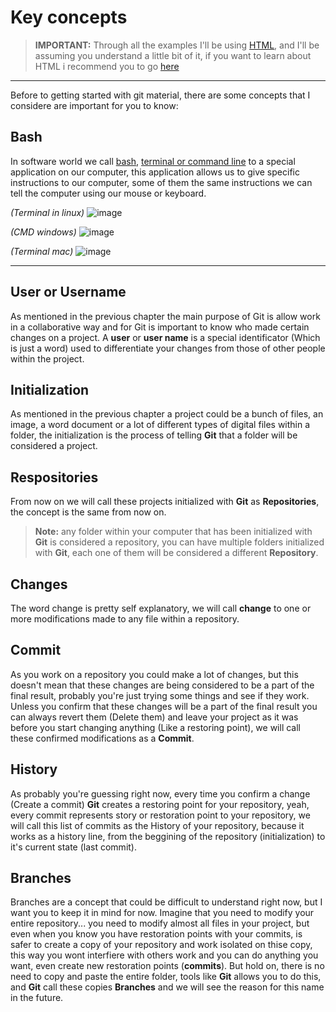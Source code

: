 # Key concepts

> **IMPORTANT:** Through all the examples I'll be using [HTML](https://www.w3.org/), and I'll be assuming you understand a little bit of it, if you want to learn about HTML i recommend you to go [here](https://www.w3schools.com/html/)

---
Before to getting started with git material, there are some concepts that I considere are important for you to know:

## Bash
In software world we call [bash](https://en.wikipedia.org/wiki/Bash_(Unix_shell)), [terminal or command line](https://en.wikipedia.org/wiki/Command-line_interface) to a special application on our computer, this application allows us to give specific instructions to our computer, some of them the same instructions we can tell the computer using our mouse or keyboard.

_(Terminal in linux)_
![image](https://user-images.githubusercontent.com/68975668/214654668-6e78b310-db8e-4935-ab89-4c0efe066470.png)

_(CMD windows)_
![image](https://user-images.githubusercontent.com/68975668/214654881-5907dfdf-9933-401b-b078-cde87b127a44.png)

_(Terminal mac)_
![image](https://user-images.githubusercontent.com/68975668/214655057-e0040274-9e78-4d1c-b65c-432314bc0695.png)

---

## User or Username
As mentioned in the previous chapter the main purpose of Git is allow work in a collaborative way and for Git is important to know who made certain changes on a project. A **user** or **user name** is a special identificator (Which is just a word) used to differentiate your changes from those of other people within the project.

## Initialization
As mentioned in the previous chapter a project could be a bunch of files, an image, a word document or a lot of different types of digital files within a folder, the initialization is the process of telling **Git** that a folder will be considered a project. 

## Respositories
From now on we will call these projects initialized with **Git** as **Repositories**, the concept is the same from now on.

> **Note:** any folder within your computer that has been initialized with **Git** is considered a repository, you can have multiple folders initialized  with **Git**, each one of them will be considered a different **Repository**.

## Changes
The word change is pretty self explanatory, we will call **change** to one or more modifications made to any file within a repository.

## Commit
As you work on a repository you could make a lot of changes, but this doesn't mean that these changes are being considered to be a part of the final result, probably you're just trying some things and see if they work. Unless you confirm that these changes will be a part of the final result you can always revert them (Delete them) and leave your project as it was before you start changing anything  (Like a restoring point), we will call these confirmed modifications as a **Commit**.

## History
As probably you're guessing right now, every time you confirm a change (Create a commit) **Git** creates a restoring point for your repository, yeah, every commit represents story or restoration point to your repository, we will call this list of commits as the History of your repository, because it works as a history line, from the beggining of the repository (initialization) to it's current state (last commit).

## Branches 
Branches are a concept that could be difficult to understand right now, but I want you to keep it in mind for now. Imagine that you need to modify your entire repository... you need to modify almost all files in your project, but even when you know you have restoration points with your commits, is safer to create a copy of your repository and work isolated on thise copy, this way you wont interfiere with others work and you can do anything you want, even create new restoration points (**commits**). But hold on, there is no need to copy and paste the entire folder, tools like **Git** allows you to do this, and **Git** call these copies **Branches** and we will see the reason for this name in the future.